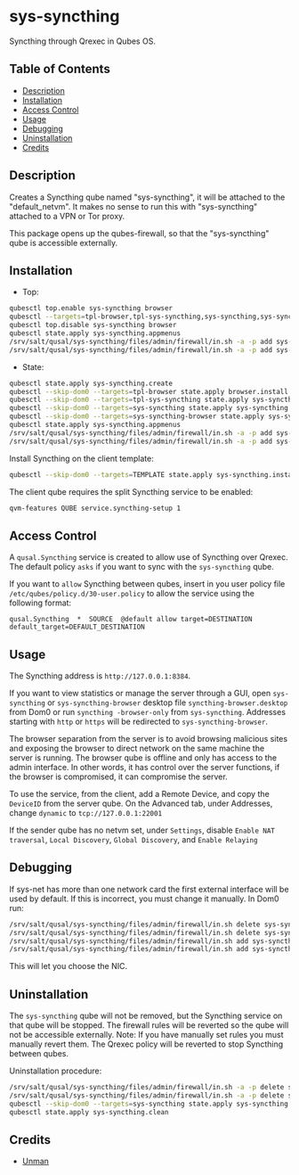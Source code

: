 # sys-syncthing

Syncthing through Qrexec in Qubes OS.

## Table of Contents

* [Description](#description)
* [Installation](#installation)
* [Access Control](#access-control)
* [Usage](#usage)
* [Debugging](#debugging)
* [Uninstallation](#uninstallation)
* [Credits](#credits)

## Description

Creates a Syncthing qube named "sys-syncthing", it will be attached to the
"default_netvm". It makes no sense to run this with "sys-syncthing" attached
to a VPN or Tor proxy.

This package opens up the qubes-firewall, so that the "sys-syncthing" qube is
accessible externally.

## Installation

- Top:
```sh
qubesctl top.enable sys-syncthing browser
qubesctl --targets=tpl-browser,tpl-sys-syncthing,sys-syncthing,sys-syncthing-browser state.apply
qubesctl top.disable sys-syncthing browser
qubesctl state.apply sys-syncthing.appmenus
/srv/salt/qusal/sys-syncthing/files/admin/firewall/in.sh -a -p add sys-syncthing tcp 22000
/srv/salt/qusal/sys-syncthing/files/admin/firewall/in.sh -a -p add sys-syncthing udp 22000
```

- State:
<!-- pkg:begin:post-install -->
```sh
qubesctl state.apply sys-syncthing.create
qubesctl --skip-dom0 --targets=tpl-browser state.apply browser.install
qubesctl --skip-dom0 --targets=tpl-sys-syncthing state.apply sys-syncthing.install
qubesctl --skip-dom0 --targets=sys-syncthing state.apply sys-syncthing.configure
qubesctl --skip-dom0 --targets=sys-syncthing-browser state.apply sys-syncthing.configure-browser
qubesctl state.apply sys-syncthing.appmenus
/srv/salt/qusal/sys-syncthing/files/admin/firewall/in.sh -a -p add sys-syncthing tcp 22000
/srv/salt/qusal/sys-syncthing/files/admin/firewall/in.sh -a -p add sys-syncthing udp 22000
```
<!-- pkg:end:post-install -->

Install Syncthing on the client template:
```sh
qubesctl --skip-dom0 --targets=TEMPLATE state.apply sys-syncthing.install-client
```

The client qube requires the split Syncthing service to be enabled:
```sh
qvm-features QUBE service.syncthing-setup 1
```

## Access Control

A `qusal.Syncthing` service is created to allow use of Syncthing over
Qrexec. The default policy `asks` if you want to sync with the `sys-syncthing`
qube.

If you want to `allow` Syncthing between qubes, insert in you user policy file
`/etc/qubes/policy.d/30-user.policy` to allow the service using the following
format:
```qrexecpolicy
qusal.Syncthing  *  SOURCE  @default allow target=DESTINATION default_target=DEFAULT_DESTINATION
```

## Usage

The Syncthing address is `http://127.0.0.1:8384`.

If you want to view statistics or manage the server through a GUI, open
`sys-syncthing` or `sys-syncthing-browser` desktop file
`syncthing-browser.desktop` from Dom0 or run `syncthing -browser-only` from
`sys-syncthing`. Addresses starting with `http` or `https` will be redirected
to `sys-syncthing-browser`.

The browser separation from the server is to avoid browsing malicious sites
and exposing the browser to direct network on the same machine the server is
running. The browser qube is offline and only has access to the admin
interface. In other words, it has control over the server functions, if the
browser is compromised, it can compromise the server.

To use the service, from the client, add a Remote Device, and copy the
`DeviceID` from the server qube. On the Advanced tab, under Addresses, change
`dynamic` to `tcp://127.0.0.1:22001`

If the sender qube has no netvm set, under `Settings`, disable `Enable NAT
traversal`, `Local Discovery`, `Global Discovery`, and `Enable Relaying`

## Debugging

If sys-net has more than one network card the first external interface will
be used by default.
If this is incorrect, you must change it manually. In Dom0 run:
```sh
/srv/salt/qusal/sys-syncthing/files/admin/firewall/in.sh delete sys-syncthing tcp 22000 -a -p
/srv/salt/qusal/sys-syncthing/files/admin/firewall/in.sh delete sys-syncthing udp 22000 -a -p
/srv/salt/qusal/sys-syncthing/files/admin/firewall/in.sh add sys-syncthing tcp 22000 -p
/srv/salt/qusal/sys-syncthing/files/admin/firewall/in.sh add sys-syncthing udp 22000 -p
```
This will let you choose the NIC.

## Uninstallation

The `sys-syncthing` qube will not be removed, but the Syncthing service on
that qube will be stopped. The firewall rules will be reverted so the qube
will not be accessible externally. Note: If you have manually set rules you
must manually revert them. The Qrexec policy will be reverted to stop
Syncthing between qubes.

Uninstallation procedure:
<!-- pkg:begin:preun-uninstall -->
```sh
/srv/salt/qusal/sys-syncthing/files/admin/firewall/in.sh -a -p delete sys-syncthing tcp 22000
/srv/salt/qusal/sys-syncthing/files/admin/firewall/in.sh -a -p delete sys-syncthing udp 22000
qubesctl --skip-dom0 --targets=sys-syncthing state.apply sys-syncthing.cancel
qubesctl state.apply sys-syncthing.clean
```
<!-- pkg:end:preun-uninstall -->

## Credits

- [Unman](https://github.com/unman/shaker/tree/main/syncthing)

